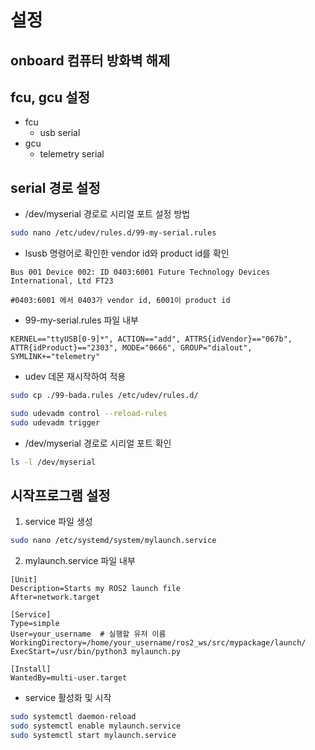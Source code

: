 # 설정
## onboard 컴퓨터 방화벽 해제

## fcu, gcu 설정
* fcu
   * usb serial 
* gcu
   * telemetry serial 

## serial 경로 설정
* /dev/myserial 경로로 시리얼 포트 설정 방법
```bash
sudo nano /etc/udev/rules.d/99-my-serial.rules
```

* lsusb 명령어로 확인한 vendor id와 product id를 확인
```
Bus 001 Device 002: ID 0403:6001 Future Technology Devices International, Ltd FT23   

#0403:6001 에서 0403가 vendor id, 6001이 product id
```

* 99-my-serial.rules 파일 내부
```
KERNEL=="ttyUSB[0-9]*", ACTION=="add", ATTRS{idVendor}=="067b", ATTR{idProduct}=="2303", MODE="0666", GROUP="dialout", SYMLINK+="telemetry"
```

* udev 데몬 재시작하여 적용
```bash
sudo cp ./99-bada.rules /etc/udev/rules.d/

sudo udevadm control --reload-rules
sudo udevadm trigger
```


* /dev/myserial 경로로 시리얼 포트 확인
```bash
ls -l /dev/myserial
```

## 시작프로그램 설정
1. service 파일 생성
```bash
sudo nano /etc/systemd/system/mylaunch.service
```

2. mylaunch.service 파일 내부
```
[Unit]
Description=Starts my ROS2 launch file
After=network.target

[Service]
Type=simple
User=your_username  # 실행할 유저 이름
WorkingDirectory=/home/your_username/ros2_ws/src/mypackage/launch/
ExecStart=/usr/bin/python3 mylaunch.py

[Install]
WantedBy=multi-user.target
```
* service 활성화 및 시작
```bash
sudo systemctl daemon-reload
sudo systemctl enable mylaunch.service
sudo systemctl start mylaunch.service
```

